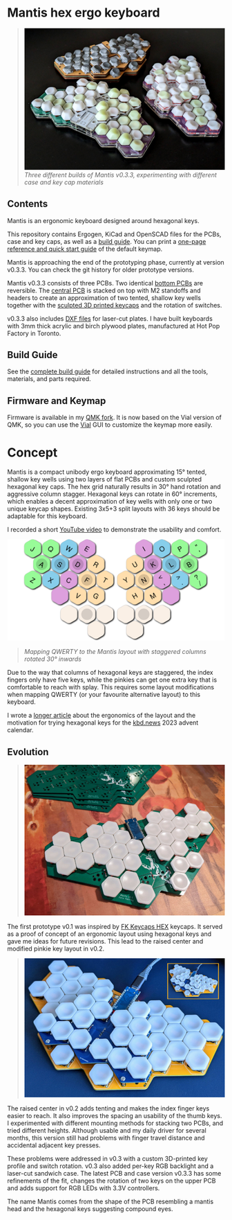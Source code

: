 # Mantis hex ergo keyboard

>![photo](assets/mantis-x3.jpg)
>_Three different builds of Mantis v0.3.3, experimenting with different case and key cap materials_

## Contents

Mantis is an ergonomic keyboard designed around hexagonal keys.

This repository contains Ergogen, KiCad and OpenSCAD files for the PCBs, case and key caps, as well as a [build guide](./buildguide.md). You can print a [one-page reference and quick start guide](https://github.com/fxkuehl/mantis/blob/main/keymap.pdf) of the default keymap.

Mantis is approaching the end of the prototyping phase, currently at version v0.3.3. You can check the git history for older prototype versions.

Mantis v0.3.3 consists of three PCBs. Two identical [bottom PCBs](https://github.com/fxkuehl/mantis/raw/main/pcb/gerber/mantis-v0.3-bottom.zip) are reversible. The [central PCB](https://github.com/fxkuehl/mantis/raw/main/pcb/gerber/mantis-v0.3.3-top.zip) is stacked on top with M2 standoffs and headers to create an approximation of two tented, shallow key wells together with the [sculpted 3D printed keycaps](https://github.com/fxkuehl/mantis/tree/main/keycap) and the rotation of switches.

v0.3.3 also includes [DXF files](https://github.com/fxkuehl/mantis/tree/main/plates/v0.3.3) for laser-cut plates. I have built keyboards with 3mm thick acrylic and birch plywood plates, manufactured at Hot Pop Factory in Toronto.

## Build Guide

See the [complete build guide](./buildguide.md) for detailed instructions and all the tools, materials, and parts required.

## Firmware and Keymap

Firmware is available in my [QMK fork](https://github.com/fxkuehl/qmk_firmware/tree/mantis-vial-v0.3/keyboards/mantis). It is now based on the Vial version of QMK, so you can use the [Vial](https://get.vial.today/) GUI to customize the keymap more easily.

# Concept

Mantis is a compact unibody ergo keyboard approximating 15° tented, shallow key wells using two layers of flat PCBs and custom sculpted hexagonal key caps. The hex grid naturally results in 30° hand rotation and aggressive column stagger. Hexagonal keys can rotate in 60° increments, which enables a decent approximation of key wells with only one or two unique keycap shapes. Existing 3x5+3 split layouts with 36 keys should be adaptable for this keyboard.

I recorded a short [YouTube video](https://www.youtube.com/watch?v=Rh3bqSVHcbg) to demonstrate the usability and comfort.

![Layout diagram](./assets/mantis-layout.svg)
>_Mapping QWERTY to the Mantis layout with staggered columns rotated 30° inwards_

Due to the way that columns of hexagonal keys are staggered, the index fingers only have five keys, while the pinkies can get one extra key that is comfortable to reach with splay. This requires some layout modifications when mapping QWERTY (or your favourite alternative layout) to this keyboard.

I wrote a [longer article](https://kbd.news/Mantis-Hexagonal-Keys-in-Ergonomic-Keyboards-2202.html) about the ergonomics of the layout and the motivation for trying hexagonal keys for the [kbd.news](https://kbd.news/) 2023 advent calendar.

## Evolution

>![v0.1](./assets/v0.1.jpg)

The first prototype v0.1 was inspired by [FK Keycaps HEX](https://fkcaps.com/keycaps/hex) keycaps. It served as a proof of concept of an ergonomic layout using hexagonal keys and gave me ideas for future revisions. This lead to the raised center and modified pinkie key layout in v0.2.

>![v0.2](./assets/photo.jpg)

The raised center in v0.2 adds tenting and makes the index finger keys easier to reach. It also improves the spacing an usability of the thumb keys. I experimented with different mounting methods for stacking two PCBs, and tried different heights. Although usable and my daily driver for several months, this version still had problems with finger travel distance and accidental adjacent key presses.

These problems were addressed in v0.3 with a custom 3D-printed key profile and switch rotation. v0.3 also added per-key RGB backlight and a laser-cut sandwich case. The latest PCB and case version v0.3.3 has some refinements of the fit, changes the rotation of two keys on the upper PCB and adds support for RGB LEDs with 3.3V controllers.

The name Mantis comes from the shape of the PCB resembling a mantis head and the hexagonal keys suggesting compound eyes.